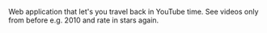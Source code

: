 Web application that let's you travel back in YouTube time. See videos only from before e.g. 2010 and rate in stars again.
